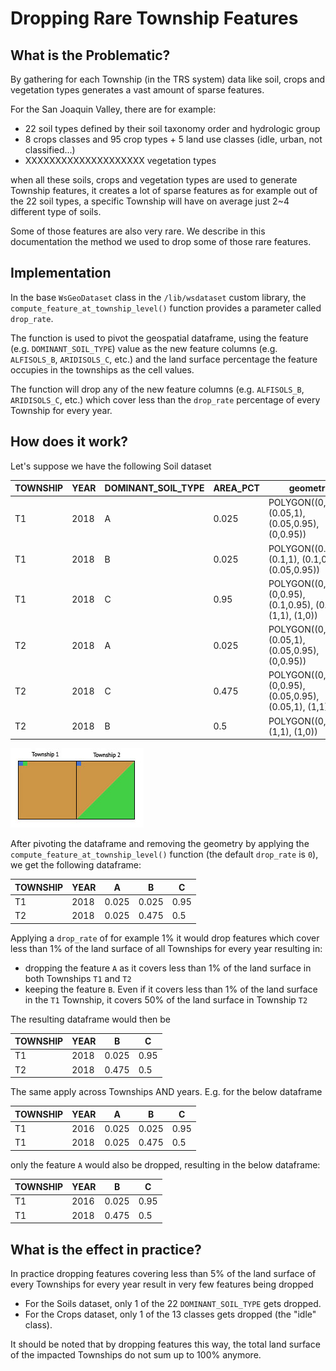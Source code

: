 # Dropping Rare Township Features
## What is the Problematic?
By gathering for each Township (in the TRS system) data like soil, crops and vegetation types generates a vast amount
of sparse features.

For the San Joaquin Valley, there are for example:
* 22 soil types defined by their soil taxonomy order and hydrologic group
* 8 crops classes and 95 crop types + 5 land use classes (idle, urban, not classified...) 
* XXXXXXXXXXXXXXXXXXXX vegetation types

when all these soils, crops and vegetation types are used to generate Township features, it creates a lot of sparse
features as for example out of the 22 soil types, a specific Township will have on average just 2~4 different type of
soils.

Some of those features are also very rare. We describe in this documentation the method we used to drop some of those
rare features.

## Implementation
In the base `WsGeoDataset` class in the `/lib/wsdataset` custom library, the `compute_feature_at_township_level()`
function provides a parameter called `drop_rate`.

The function is used to pivot the geospatial dataframe, using the feature (e.g. `DOMINANT_SOIL_TYPE`) value as the new feature 
columns (e.g. `ALFISOLS_B`, `ARIDISOLS_C`, etc.) and the land surface percentage the feature occupies in the townships
as the cell values. 

The function will drop any of the new feature columns (e.g. `ALFISOLS_B`, `ARIDISOLS_C`, etc.) which cover less than
the `drop_rate` percentage of every Township for every year.

## How does it work?
Let's suppose we have the following Soil dataset

| TOWNSHIP | YEAR | DOMINANT_SOIL_TYPE | AREA_PCT | geometry                                                    |
|----------|------|--------------------|----------|-------------------------------------------------------------|
| T1       | 2018 | A                  | 0.025    | POLYGON((0,1), (0.05,1), (0.05,0.95), (0,0.95))             |
| T1       | 2018 | B                  | 0.025    | POLYGON((0.05,1), (0.1,1), (0.1,0.95), (0.05,0.95))         |
| T1       | 2018 | C                  | 0.95     | POLYGON((0,0), (0,0.95), (0.1,0.95), (0.1,1), (1,1), (1,0)) |
| T2       | 2018 | A                  | 0.025    | POLYGON((0,1), (0.05,1), (0.05,0.95), (0,0.95))             |
| T2       | 2018 | C                  | 0.475    | POLYGON((0,0), (0,0.95), (0.05,0.95), (0.05,1), (1,1))      |
| T2       | 2018 | B                  | 0.5      | POLYGON((0,0), (1,1), (1,0))                                |

!["Map of TRS boundaries"](doc/images/drop_rare_features.jpg)

After pivoting the dataframe and removing the geometry by applying the `compute_feature_at_township_level()` function
(the default `drop_rate` is `0`), we get the following dataframe:

| TOWNSHIP | YEAR | A     | B     | C    |
|----------|------|-------|-------|------|
| T1       | 2018 | 0.025 | 0.025 | 0.95 | 
| T2       | 2018 | 0.025 | 0.475 | 0.5  | 

Applying a `drop_rate` of for example 1% it would drop features which cover less than 1% of the land surface of all
Townships for every year resulting in:
* dropping the feature `A` as it covers less than 1% of the land surface in both Townships `T1` and `T2`
* keeping the feature `B`. Even if it covers less than 1% of the land surface in the `T1` Township, it covers 50%
of the land surface in Township `T2`

The resulting dataframe would then be

| TOWNSHIP | YEAR | B     | C    |
|----------|------|-------|------|
| T1       | 2018 | 0.025 | 0.95 | 
| T2       | 2018 | 0.475 | 0.5  | 

The same apply across Townships AND years. E.g. for the below dataframe 

| TOWNSHIP | YEAR | A     | B     | C    |
|----------|------|-------|-------|------|
| T1       | 2016 | 0.025 | 0.025 | 0.95 | 
| T1       | 2018 | 0.025 | 0.475 | 0.5  | 

only the feature `A` would also be dropped, resulting in the below dataframe:

| TOWNSHIP | YEAR | B     | C    |
|----------|------|-------|------|
| T1       | 2016 | 0.025 | 0.95 | 
| T1       | 2018 | 0.475 | 0.5  | 

## What is the effect in practice?
In practice dropping features covering less than 5% of the land surface of every Townships for every year result in very
few features being dropped
* For the Soils dataset, only 1 of the 22 `DOMINANT_SOIL_TYPE` gets dropped.
* For the Crops dataset, only 1 of the 13 classes gets dropped (the "idle" class).

It should be noted that by dropping features this way, the total land surface of the impacted Townships do not sum up to
100% anymore.
